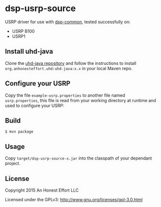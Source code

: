 # dsp-usrp-source

USRP driver for use with [dsp-common](https://github.com/rhodey/dsp-common), tested successfully on:
  + USRP B100
  + USRP1

## Install uhd-java
Clone the [uhd-java repository](https://github.com/rhodey/uhd-java) and
follow the instructions to install `org.anhonesteffort.uhd:uhd-java:x.x`
in your local Maven repo.

## Configure your USRP
Copy the file `example-usrp.properties` to another file named `usrp.properties`,
this file is read from your working directory at runtime and used to configure
your USRP:

## Build
```
$ mvn package
```

## Usage
Copy `target/dsp-usrp-source-x.jar` into the classpath of your dependant project.

## License

Copyright 2015 An Honest Effort LLC

Licensed under the GPLv3: http://www.gnu.org/licenses/gpl-3.0.html
